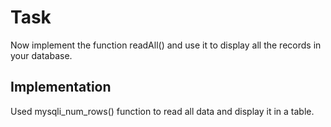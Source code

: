 # Task
Now implement the function readAll() and use it to display all the records in your database.

## Implementation
Used mysqli_num_rows() function to read all data and display it in a table.
